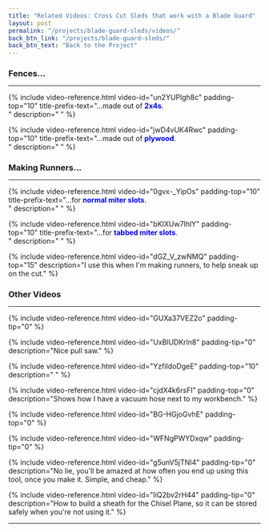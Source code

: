 ```yaml
---
title: "Related Videos: Cross Cut Sleds that work with a Blade Guard"
layout: post
permalink: "/projects/blade-guard-sleds/videos/"
back_btn_link: "/projects/blade-guard-sleds/"
back_btn_text: "Back to the Project"
---
```

<h3 style="margin-bottom: 0px">Fences...</h3>

---

{% include video-reference.html video-id="un2YUPlgh8c"
   padding-top="10"
   title-prefix-text="...made out of <span style='color:blue'><b>2x4s</b></span>.<br/>"
   description=" " %}

{% include video-reference.html video-id="jwD4vUK4Rwc"
   padding-top="10"
   title-prefix-text="...made out of <span style='color:blue'><b>plywood</b></span>.<br/>"
   description=" " %}


<p style="clear: left"></p>

<h3 style="margin-bottom: 0px">Making Runners...</h3>

---

{% include video-reference.html video-id="0gvx-_YipOs"
   padding-top="10"
   title-prefix-text="...for <span style='color:blue'><b>normal miter slots</b></span>.<br/>"
   description=" " %}

{% include video-reference.html video-id="bKIXUw7IhlY"
   padding-top="10"
   title-prefix-text="...for <span style='color:blue'><b>tabbed miter slots</b></span>.<br/>"
   description=" " %}

{% include video-reference.html video-id="dGZ_V_zwNMQ"
   padding-top="15"
   description="I use this when I'm making runners, to help sneak up on the cut." %}




<p style="clear: left"></p>

<h3 style="margin-bottom: 0px">Other Videos</h3>

---

{% include video-reference.html video-id="GUXa37VEZ2o" padding-tip="0" %}

{% include video-reference.html video-id="UxBlUDKrln8" padding-tip="0" description="Nice pull saw." %}

{% include video-reference.html video-id="YzfiIdoDgeE" padding-top="10" description=" " %}

{% include video-reference.html video-id="cjdX4k6rsFI" padding-top="0" description="Shows how I have a vacuum hose next to my workbench." %}

{% include video-reference.html video-id="BG-HGjoGvhE" padding-top="0" %}

{% include video-reference.html video-id="WFNgPWYDxqw" padding-tip="0" %}

{% include video-reference.html video-id="g5unV5jTNI4" padding-tip="0" description="No lie, you'll be amazed at how often you end up using this tool, once you make it. Simple, and cheap." %}

{% include video-reference.html video-id="IiQ2bv2rH44" padding-tip="0" description="How to build a sheath for the Chisel Plane, so it can be stored safely when you're not using it." %}




<p style="clear: left"></p>

<hr class="hr-thick" style="margin-bottom: 30px; clear: left"/>
